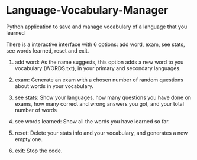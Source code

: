 # Language-Vocabulary-Manager
Python application to save and manage vocabulary of a language that you learned   
        
There is a interactive interface with 6 options: add word, exam, see stats, see words learned, reset and exit.        
      
1. add word: As the name suggests, this option adds a new word to you vocabulary (WORDS.txt), in your primary and secondary languages.    
         
2. exam: Generate an exam with a chosen number of random questions about words in your vocabulary.

3. see stats: Show your languages, how many questions you have done on exams, how many correct and wrong answers you got, and your total number of words

4. see words learned: Show all the words you have learned so far.

5. reset: Delete your stats info and your vocabulary, and generates a new empty one.

6. exit: Stop the code.
